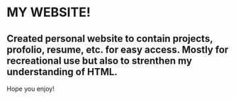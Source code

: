 # MY WEBSITE!

## Created personal website to contain projects, profolio, resume, etc. for easy access. Mostly for recreational use but also to strenthen my understanding of HTML. 

Hope you enjoy! 
